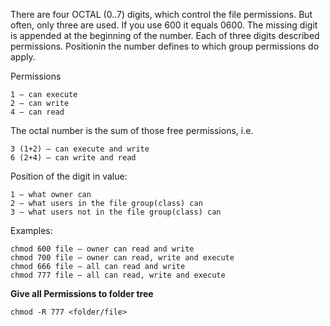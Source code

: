 There are four OCTAL (0..7) digits, which control the file permissions. But often, only three are used. If you use 600 it equals 0600. 
The missing digit is appended at the beginning of the number.
Each of three digits described permissions. Positionin the number defines to which group permissions do apply.

Permissions

	1 – can execute
	2 – can write
	4 – can read

The octal number is the sum of those free permissions, i.e.

	3 (1+2) – can execute and write
	6 (2+4) – can write and read

Position of the digit in value:

	1 – what owner can
	2 – what users in the file group(class) can
	3 – what users not in the file group(class) can

Examples:

	chmod 600 file – owner can read and write
	chmod 700 file – owner can read, write and execute
	chmod 666 file – all can read and write
	chmod 777 file – all can read, write and execute

**Give all Permissions to folder tree**

	chmod -R 777 <folder/file>